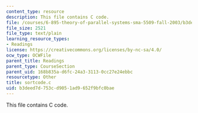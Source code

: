 ```yaml
---
content_type: resource
description: This file contains C code.
file: /courses/6-895-theory-of-parallel-systems-sma-5509-fall-2003/b3deed7d753cd9051ad9652f9bfc0bae_sortcode.c
file_size: 2521
file_type: text/plain
learning_resource_types:
- Readings
license: https://creativecommons.org/licenses/by-nc-sa/4.0/
ocw_type: OCWFile
parent_title: Readings
parent_type: CourseSection
parent_uid: 168b835a-d6fc-24a3-3113-0cc27e24ebbc
resourcetype: Other
title: sortcode.c
uid: b3deed7d-753c-d905-1ad9-652f9bfc0bae
---
```

This file contains C code.